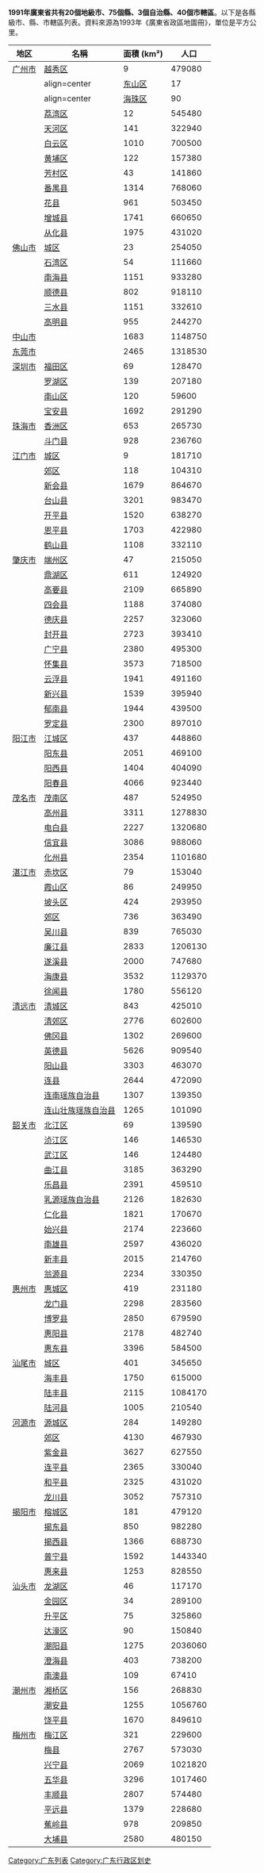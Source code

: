 **1991年廣東省共有20個地級市、75個縣、3個自治縣、40個市轄區**。以下是各縣級市、縣、市轄區列表。資料來源為1993年《廣東省政區地圖冊》，單位是平方公里。

| 地区                                                     | 名稱                                           | 面積 (km²) | 人口      |
| ------------------------------------------------------ | -------------------------------------------- | -------- | ------- |
| [广州市](../Page/广州市.md "wikilink")                       | [越秀区](../Page/越秀区.md "wikilink")             | 9        | 479080  |
| |align=center|[东山区](../Page/东山区_\(廣州市\).md "wikilink") | 17                                           | 547230   |         |
| |align=center|[海珠区](../Page/海珠区.md "wikilink")         | 90                                           | 684890   |         |
|                                                        | [荔湾区](../Page/荔湾区.md "wikilink")             | 12       | 545480  |
|                                                        | [天河区](../Page/天河区.md "wikilink")             | 141      | 322940  |
|                                                        | [白云区](../Page/白云区.md "wikilink")             | 1010     | 700500  |
|                                                        | [黄埔区](../Page/黄埔区.md "wikilink")             | 122      | 157380  |
|                                                        | [芳村区](../Page/芳村区.md "wikilink")             | 43       | 141860  |
|                                                        | [番禺县](../Page/番禺区.md "wikilink")             | 1314     | 768060  |
|                                                        | [花县](../Page/花都区.md "wikilink")              | 961      | 503450  |
|                                                        | [增城县](../Page/增城市.md "wikilink")             | 1741     | 660650  |
|                                                        | [从化县](../Page/从化市.md "wikilink")             | 1975     | 431020  |
| [佛山市](../Page/佛山市.md "wikilink")                       | [城区](../Page/禅城区.md "wikilink")              | 23       | 254050  |
|                                                        | [石湾区](../Page/禅城区.md "wikilink")             | 54       | 111660  |
|                                                        | [南海县](../Page/南海区.md "wikilink")             | 1151     | 933280  |
|                                                        | [顺德县](../Page/顺德区.md "wikilink")             | 802      | 918110  |
|                                                        | [三水县](../Page/三水区.md "wikilink")             | 1151     | 332610  |
|                                                        | [高明县](../Page/高明区.md "wikilink")             | 955      | 244270  |
| [中山市](../Page/中山市.md "wikilink")                       |                                              | 1683     | 1148750 |
| [东莞市](../Page/东莞市.md "wikilink")                       |                                              | 2465     | 1318530 |
| [深圳市](../Page/深圳市.md "wikilink")                       | [福田区](../Page/福田区.md "wikilink")             | 69       | 128470  |
|                                                        | [罗湖区](../Page/罗湖区.md "wikilink")             | 139      | 207180  |
|                                                        | [南山区](../Page/南山区.md "wikilink")             | 120      | 59600   |
|                                                        | [宝安县](../Page/宝安区.md "wikilink")             | 1692     | 291290  |
| [珠海市](../Page/珠海市.md "wikilink")                       | [香洲区](../Page/香洲区.md "wikilink")             | 653      | 265730  |
|                                                        | [斗门县](../Page/斗门区.md "wikilink")             | 928      | 236760  |
| [江门市](../Page/江门市.md "wikilink")                       | [城区](../Page/江海区.md "wikilink")              | 9        | 181710  |
|                                                        | [郊区](../Page/蓬江区.md "wikilink")              | 118      | 104310  |
|                                                        | [新会县](../Page/新会.md "wikilink")              | 1679     | 864670  |
|                                                        | [台山县](../Page/台山.md "wikilink")              | 3201     | 983470  |
|                                                        | [开平县](../Page/开平.md "wikilink")              | 1520     | 638270  |
|                                                        | [恩平县](../Page/恩平.md "wikilink")              | 1703     | 422980  |
|                                                        | [鹤山县](../Page/鹤山.md "wikilink")              | 1108     | 332110  |
| [肇庆市](../Page/肇庆市.md "wikilink")                       | [端州区](../Page/端州区.md "wikilink")             | 47       | 215050  |
|                                                        | [鼎湖区](../Page/鼎湖区.md "wikilink")             | 611      | 124920  |
|                                                        | [高要县](../Page/高要.md "wikilink")              | 2109     | 665890  |
|                                                        | [四会县](../Page/四会.md "wikilink")              | 1188     | 374080  |
|                                                        | [德庆县](../Page/德庆县.md "wikilink")             | 2257     | 323060  |
|                                                        | [封开县](../Page/封开县.md "wikilink")             | 2723     | 393410  |
|                                                        | [广宁县](../Page/广宁县.md "wikilink")             | 2380     | 495300  |
|                                                        | [怀集县](../Page/怀集县.md "wikilink")             | 3573     | 718500  |
|                                                        | [云浮县](../Page/云浮.md "wikilink")              | 1941     | 491160  |
|                                                        | [新兴县](../Page/新兴县.md "wikilink")             | 1539     | 395940  |
|                                                        | [郁南县](../Page/郁南县.md "wikilink")             | 1944     | 439500  |
|                                                        | [罗定县](../Page/罗定.md "wikilink")              | 2300     | 897010  |
| [阳江市](../Page/阳江市.md "wikilink")                       | [江城区](../Page/江城区.md "wikilink")             | 437      | 448860  |
|                                                        | [阳东县](../Page/阳东县.md "wikilink")             | 2051     | 469100  |
|                                                        | [阳西县](../Page/阳西县.md "wikilink")             | 1404     | 404090  |
|                                                        | [阳春县](../Page/阳春.md "wikilink")              | 4066     | 923440  |
| [茂名市](../Page/茂名市.md "wikilink")                       | [茂南区](../Page/茂南区.md "wikilink")             | 487      | 524950  |
|                                                        | [高州县](../Page/高州.md "wikilink")              | 3311     | 1278830 |
|                                                        | [电白县](../Page/电白县.md "wikilink")             | 2227     | 1320680 |
|                                                        | [信宜县](../Page/信宜.md "wikilink")              | 3086     | 988060  |
|                                                        | [化州县](../Page/化州.md "wikilink")              | 2354     | 1101680 |
| [湛江市](../Page/湛江市.md "wikilink")                       | [赤坎区](../Page/赤坎区.md "wikilink")             | 79       | 153040  |
|                                                        | [霞山区](../Page/霞山区.md "wikilink")             | 86       | 249950  |
|                                                        | [坡头区](../Page/坡头区.md "wikilink")             | 424      | 293950  |
|                                                        | [郊区](../Page/麻章区.md "wikilink")              | 736      | 363490  |
|                                                        | [吴川县](../Page/吴川.md "wikilink")              | 839      | 765030  |
|                                                        | [廉江县](../Page/廉江.md "wikilink")              | 2833     | 1206130 |
|                                                        | [遂溪县](../Page/遂溪县.md "wikilink")             | 2000     | 747680  |
|                                                        | [海康县](../Page/雷州市.md "wikilink")             | 3532     | 1129370 |
|                                                        | [徐闻县](../Page/徐闻县.md "wikilink")             | 1780     | 556120  |
| [清远市](../Page/清远市.md "wikilink")                       | [清城区](../Page/清城区.md "wikilink")             | 843      | 425010  |
|                                                        | [清郊区](../Page/清新县.md "wikilink")             | 2776     | 602600  |
|                                                        | [佛冈县](../Page/佛冈县.md "wikilink")             | 1302     | 269600  |
|                                                        | [英德县](../Page/英德.md "wikilink")              | 5626     | 909540  |
|                                                        | [阳山县](../Page/阳山县.md "wikilink")             | 3303     | 463070  |
|                                                        | [连县](../Page/连州.md "wikilink")               | 2644     | 472090  |
|                                                        | [连南瑶族自治县](../Page/连南瑶族自治县.md "wikilink")     | 1307     | 139350  |
|                                                        | [连山壮族瑶族自治县](../Page/连山壮族瑶族自治县.md "wikilink") | 1265     | 101090  |
| [韶关市](../Page/韶关市.md "wikilink")                       | [北江区](../Page/武江区.md "wikilink")             | 69       | 139590  |
|                                                        | [浈江区](../Page/浈江区.md "wikilink")             | 146      | 146530  |
|                                                        | [武江区](../Page/武江区.md "wikilink")             | 146      | 124480  |
|                                                        | [曲江县](../Page/曲江区.md "wikilink")             | 3185     | 363290  |
|                                                        | [乐昌县](../Page/乐昌.md "wikilink")              | 2391     | 459510  |
|                                                        | [乳源瑶族自治县](../Page/乳源瑶族自治县.md "wikilink")     | 2126     | 182630  |
|                                                        | [仁化县](../Page/仁化县.md "wikilink")             | 1821     | 170670  |
|                                                        | [始兴县](../Page/始兴县.md "wikilink")             | 2174     | 223660  |
|                                                        | [南雄县](../Page/南雄.md "wikilink")              | 2597     | 436020  |
|                                                        | [新丰县](../Page/新丰县.md "wikilink")             | 2015     | 214760  |
|                                                        | [翁源县](../Page/翁源县.md "wikilink")             | 2234     | 330350  |
| [惠州市](../Page/惠州市.md "wikilink")                       | [惠城区](../Page/惠城区.md "wikilink")             | 419      | 231180  |
|                                                        | [龙门县](../Page/龙门县.md "wikilink")             | 2298     | 283560  |
|                                                        | [博罗县](../Page/博罗县.md "wikilink")             | 2850     | 679590  |
|                                                        | [惠阳县](../Page/惠阳.md "wikilink")              | 2178     | 482740  |
|                                                        | [惠东县](../Page/惠东县.md "wikilink")             | 3396     | 584500  |
| [汕尾市](../Page/汕尾市.md "wikilink")                       | [城区](../Page/城区_\(汕尾市\).md "wikilink")       | 401      | 345650  |
|                                                        | [海丰县](../Page/海丰县.md "wikilink")             | 1750     | 615000  |
|                                                        | [陆丰县](../Page/陆丰.md "wikilink")              | 2115     | 1084170 |
|                                                        | [陆河县](../Page/陆河县.md "wikilink")             | 1005     | 210540  |
| [河源市](../Page/河源市.md "wikilink")                       | [源城区](../Page/源城区.md "wikilink")             | 284      | 149280  |
|                                                        | [郊区](../Page/东源县.md "wikilink")              | 4130     | 467930  |
|                                                        | [紫金县](../Page/紫金县.md "wikilink")             | 3627     | 627550  |
|                                                        | [连平县](../Page/连平县.md "wikilink")             | 2365     | 330040  |
|                                                        | [和平县](../Page/和平县.md "wikilink")             | 2325     | 431020  |
|                                                        | [龙川县](../Page/龙川县.md "wikilink")             | 3052     | 757310  |
| [揭阳市](../Page/揭阳市.md "wikilink")                       | [榕城区](../Page/榕城区.md "wikilink")             | 181      | 479120  |
|                                                        | [揭东县](../Page/揭东县.md "wikilink")             | 850      | 982280  |
|                                                        | [揭西县](../Page/揭西县.md "wikilink")             | 1366     | 688730  |
|                                                        | [普宁县](../Page/普宁.md "wikilink")              | 1592     | 1443340 |
|                                                        | [惠来县](../Page/惠来县.md "wikilink")             | 1253     | 828550  |
| [汕头市](../Page/汕头市.md "wikilink")                       | [龙湖区](../Page/龙湖区.md "wikilink")             | 46       | 117170  |
|                                                        | [金园区](../Page/金平区.md "wikilink")             | 34       | 289100  |
|                                                        | [升平区](../Page/金平区.md "wikilink")             | 75       | 325860  |
|                                                        | [达濠区](../Page/濠江区.md "wikilink")             | 90       | 150840  |
|                                                        | [潮阳县](../Page/潮阳区.md "wikilink")             | 1275     | 2036060 |
|                                                        | [澄海县](../Page/澄海区.md "wikilink")             | 403      | 738200  |
|                                                        | [南澳县](../Page/南澳县.md "wikilink")             | 109      | 67410   |
| [潮州市](../Page/潮州市.md "wikilink")                       | [湘桥区](../Page/湘桥区.md "wikilink")             | 156      | 268830  |
|                                                        | [潮安县](../Page/潮安县.md "wikilink")             | 1255     | 1056760 |
|                                                        | [饶平县](../Page/饶平县.md "wikilink")             | 1670     | 849610  |
| [梅州市](../Page/梅州市.md "wikilink")                       | [梅江区](../Page/梅江区.md "wikilink")             | 321      | 229600  |
|                                                        | [梅县](../Page/梅县.md "wikilink")               | 2767     | 573030  |
|                                                        | [兴宁县](../Page/兴宁.md "wikilink")              | 2069     | 1021820 |
|                                                        | [五华县](../Page/五华县.md "wikilink")             | 3296     | 1017460 |
|                                                        | [丰顺县](../Page/丰顺县.md "wikilink")             | 2807     | 574480  |
|                                                        | [平远县](../Page/平远县.md "wikilink")             | 1379     | 228680  |
|                                                        | [蕉岭县](../Page/蕉岭县.md "wikilink")             | 978      | 209850  |
|                                                        | [大埔县](../Page/大埔县.md "wikilink")             | 2580     | 480150  |

[Category:广东列表](https://zh.wikipedia.org/wiki/Category:广东列表 "wikilink")
[Category:广东行政区划史](https://zh.wikipedia.org/wiki/Category:广东行政区划史 "wikilink")